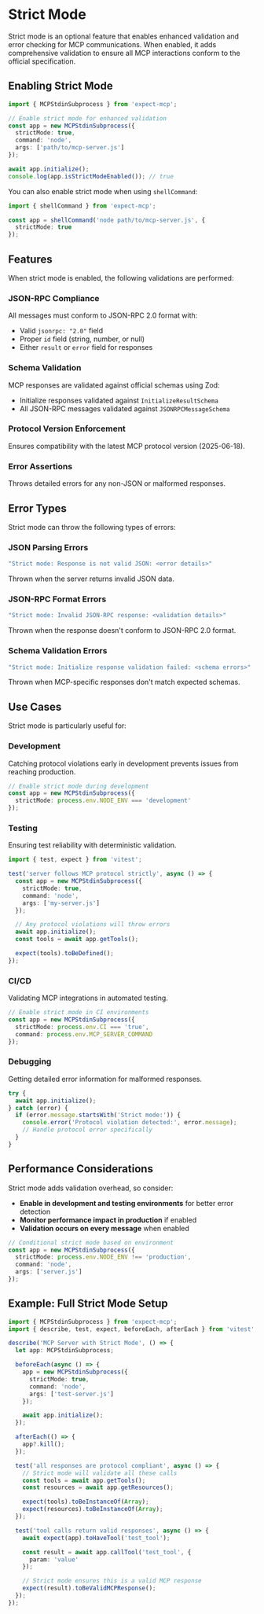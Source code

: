# Strict Mode

Strict mode is an optional feature that enables enhanced validation and error checking for MCP communications. When enabled, it adds comprehensive validation to ensure all MCP interactions conform to the official specification.

## Enabling Strict Mode

```ts
import { MCPStdinSubprocess } from 'expect-mcp';

// Enable strict mode for enhanced validation
const app = new MCPStdinSubprocess({
  strictMode: true,
  command: 'node',
  args: ['path/to/mcp-server.js']
});

await app.initialize();
console.log(app.isStrictModeEnabled()); // true
```

You can also enable strict mode when using `shellCommand`:

```ts
import { shellCommand } from 'expect-mcp';

const app = shellCommand('node path/to/mcp-server.js', {
  strictMode: true
});
```

## Features

When strict mode is enabled, the following validations are performed:

### JSON-RPC Compliance
All messages must conform to JSON-RPC 2.0 format with:
- Valid `jsonrpc: "2.0"` field
- Proper `id` field (string, number, or null)
- Either `result` or `error` field for responses

### Schema Validation
MCP responses are validated against official schemas using Zod:
- Initialize responses validated against `InitializeResultSchema`
- All JSON-RPC messages validated against `JSONRPCMessageSchema`

### Protocol Version Enforcement
Ensures compatibility with the latest MCP protocol version (2025-06-18).

### Error Assertions
Throws detailed errors for any non-JSON or malformed responses.

## Error Types

Strict mode can throw the following types of errors:

### JSON Parsing Errors
```ts
"Strict mode: Response is not valid JSON: <error details>"
```

Thrown when the server returns invalid JSON data.

### JSON-RPC Format Errors
```ts
"Strict mode: Invalid JSON-RPC response: <validation details>"
```

Thrown when the response doesn't conform to JSON-RPC 2.0 format.

### Schema Validation Errors
```ts
"Strict mode: Initialize response validation failed: <schema errors>"
```

Thrown when MCP-specific responses don't match expected schemas.

## Use Cases

Strict mode is particularly useful for:

### Development
Catching protocol violations early in development prevents issues from reaching production.

```ts
// Enable strict mode during development
const app = new MCPStdinSubprocess({
  strictMode: process.env.NODE_ENV === 'development'
});
```

### Testing
Ensuring test reliability with deterministic validation.

```ts
import { test, expect } from 'vitest';

test('server follows MCP protocol strictly', async () => {
  const app = new MCPStdinSubprocess({
    strictMode: true,
    command: 'node',
    args: ['my-server.js']
  });

  // Any protocol violations will throw errors
  await app.initialize();
  const tools = await app.getTools();

  expect(tools).toBeDefined();
});
```

### CI/CD
Validating MCP integrations in automated testing.

```ts
// Enable strict mode in CI environments
const app = new MCPStdinSubprocess({
  strictMode: process.env.CI === 'true',
  command: process.env.MCP_SERVER_COMMAND
});
```

### Debugging
Getting detailed error information for malformed responses.

```ts
try {
  await app.initialize();
} catch (error) {
  if (error.message.startsWith('Strict mode:')) {
    console.error('Protocol violation detected:', error.message);
    // Handle protocol error specifically
  }
}
```

## Performance Considerations

Strict mode adds validation overhead, so consider:

- **Enable in development and testing environments** for better error detection
- **Monitor performance impact in production** if enabled
- **Validation occurs on every message** when enabled

```ts
// Conditional strict mode based on environment
const app = new MCPStdinSubprocess({
  strictMode: process.env.NODE_ENV !== 'production',
  command: 'node',
  args: ['server.js']
});
```

## Example: Full Strict Mode Setup

```ts
import { MCPStdinSubprocess } from 'expect-mcp';
import { describe, test, expect, beforeEach, afterEach } from 'vitest';

describe('MCP Server with Strict Mode', () => {
  let app: MCPStdinSubprocess;

  beforeEach(async () => {
    app = new MCPStdinSubprocess({
      strictMode: true,
      command: 'node',
      args: ['test-server.js']
    });

    await app.initialize();
  });

  afterEach(() => {
    app?.kill();
  });

  test('all responses are protocol compliant', async () => {
    // Strict mode will validate all these calls
    const tools = await app.getTools();
    const resources = await app.getResources();

    expect(tools).toBeInstanceOf(Array);
    expect(resources).toBeInstanceOf(Array);
  });

  test('tool calls return valid responses', async () => {
    await expect(app).toHaveTool('test_tool');

    const result = await app.callTool('test_tool', {
      param: 'value'
    });

    // Strict mode ensures this is a valid MCP response
    expect(result).toBeValidMCPResponse();
  });
});
```